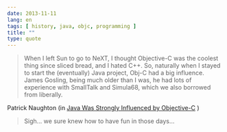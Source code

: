 ```yaml
---
date: 2013-11-11
lang: en
tags: [ history, java, objc, programming ]
title: ""
type: quote
---
```


> When I left Sun to go to NeXT, I thought Objective-C was the coolest
> thing since sliced bread, and I hated C++. So, naturally when I stayed
> to start the (eventually) Java project, Obj-C had a big influence.
> James Gosling, being much older than I was, he had lots of experience
> with SmallTalk and Simula68, which we also borrowed from liberally.

Patrick Naughton (in [Java Was Strongly Influenced by
Objective-C](http://cs.gmu.edu/~sean/stuff/java-objc.html) )

> Sigh... we sure knew how to have fun in those days...

